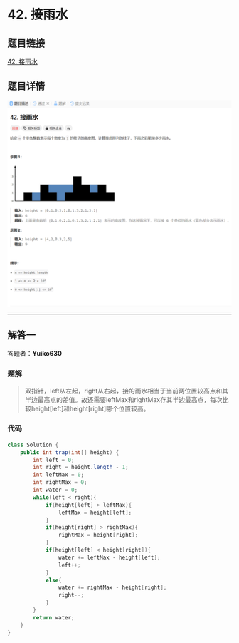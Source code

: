 # 42. 接雨水
## 题目链接  
[42. 接雨水](https://leetcode.cn/problems/trapping-rain-water/description/)
## 题目详情
![题目图片](Img/42.png)

***
## 解答一
答题者：**Yuiko630**

### 题解
>双指针，left从左起，right从右起，接的雨水相当于当前两位置较高点和其半边最高点的差值。故还需要leftMax和rightMax存其半边最高点，每次比较height[left]和height[right]哪个位置较高。

### 代码
``` Java
class Solution {
    public int trap(int[] height) {
        int left = 0;
        int right = height.length - 1;
        int leftMax = 0;
        int rightMax = 0;
        int water = 0;
        while(left < right){
            if(height[left] > leftMax){
                leftMax = height[left];
            }
            if(height[right] > rightMax){
                rightMax = height[right];
            }
            if(height[left] < height[right]){
                water += leftMax - height[left];
                left++;
            }
            else{
                water += rightMax - height[right];
                right--;
            }
        }
        return water;
    }
}
```


